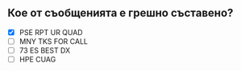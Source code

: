 ## Кое от съобщенията е грешно съставено?

<!-- Верният отговор е отбелязан с [X] -->

- [X] PSE RPT UR QUAD
- [ ] МNY TKS FOR CALL
- [ ] 73 ES BEST DX
- [ ] HPE CUAG
